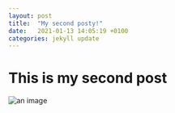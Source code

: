 ```yaml
---
layout: post
title:  "My second posty!"
date:   2021-01-13 14:05:19 +0100
categories: jekyll update
---
```


# This is my second post

![an image](https://www.pwpark.com/wp-content/uploads/2018/07/red-panda.jpg)
